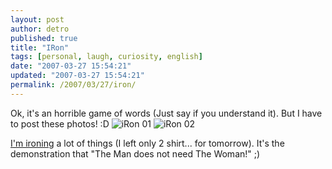 ```yaml
---
layout: post
author: detro
published: true
title: "IRon"
tags: [personal, laugh, curiosity, english]
date: "2007-03-27 15:54:21"
updated: "2007-03-27 15:54:21"
permalink: /2007/03/27/iron/
---
```


Ok, it's an horrible game of words (Just say if you understand it). But I have to post these photos! :D 
<img src="http://static.zooomr.com/images/869470_026753b957.jpg" alt="iRon 01" />
<img src="http://static.zooomr.com/images/869476_4462b4b54d.jpg" alt="iRon 02" />

<a href="http://www.detronizator.org/2007/03/26/iron-a-shirt/">I'm ironing</a> a lot of things (I left only 2 shirt... for tomorrow). It's the demonstration that "The Man does not need The Woman!" ;)
